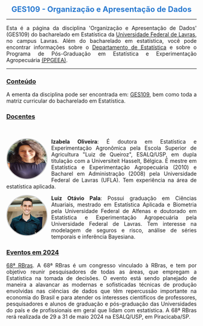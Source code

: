 
<center> 
<big> <big><B><font color="#2879d0">
GES109 - Organização e Apresentação de Dados
 </font></B></big></big>
</center>


* * *

<p align="justify">
Esta é a página da disciplina 'Organização e Apresentação de Dados' (GES109) do bacharelado em Estatística da <a href="https://ufla.br/" target="_blank">Universidade Federal de Lavras</a>, no campus Lavras. Além do bacharelado em estatística, você pode encontrar informações sobre o <a href="http://www.des.ufla.br/" target="_blank">Departamento de Estatística</a> e sobre o Programa de Pós-Graduação em Estatística e Experimentação Agropecuária <a href="https://prpg.ufla.br/alternativo/estatistica/" target="_blank">(PPGEEA)</a>.
</p> 

* * *


### [Conteúdo](#)

<p align="justify">
A ementa da disciplina pode ser encontrada em: <a href="https://sig.ufla.br/modulos/publico/matrizes_curriculares/index.php" target="_blank">GES109</a>, bem como toda a matriz curricular do bacharelado em Estatística.
</p> 




### [Docentes](#)
<br>
<html lang="en">
<head>
  <meta charset="UTF-8">
  <meta name="viewport" content="width=device-width, initial-scale=1.0">
  <style>
    .oval {
      border-radius: 50%;
      display: block;
      margin: 0;
      border: 2px solid #ccc;
      float: left; 
      margin-right: 10px; 
    }

    .text-container {
      overflow: hidden; 
      margin-bottom: 20px;
    }

    .text-container p {
      text-align: justify;
    }
  </style>
</head>
<body>
  <div class="text-container">
    <a href="http://lattes.cnpq.br/3989787989553183" target="_blank">
    <img class="oval" src="https://raw.githubusercontent.com/luizpala1/GES109/main/_layouts/figuras/izabela.jpg" alt="" width="105" height="105">
    </a>
    <p>
    <b> Izabela Oliveira</b>: É doutora em Estatística e Experimentação Agronômica pela Escola Superior de Agricultura "Luiz de Queiroz", ESALQ/USP, em dupla titulação com a Universiteit Hasselt, Bélgica. É mestre em Estatística e Experimentação Agropecuária (2010) e Bacharel em Administração (2008) pela Universidade Federal de Lavras (UFLA). Tem experiência na área de estatística aplicada.
    </p>
  </div>

  <div class="text-container">
    <a href="http://lattes.cnpq.br/5770791208849986" target="_blank">
    <img class="oval" src="https://raw.githubusercontent.com/luizpala1/GES109/main/_layouts/figuras/luizOtavio.jpg" alt="" width="105" height="105">
    </a>
    <p>
    <b> Luiz Otávio Pala</b>: Possui graduação em Ciências Atuariais, mestrado em Estatística Aplicada e Biometria pela Universidade Federal de Alfenas e doutorado em Estatística e Experimentação Agropecuária pela Universidade Federal de Lavras. Tem interesse na modelagem de seguros e risco, análise de séries temporais e inferência Bayesiana. 
    </p>
  </div>
</body>
</html>



### [Eventos em 2024](#)

<p align="justify">  <a href="https://68rbras.com.br/" target="_blank">68ª RBras</a>. A 68ª RBras é um congresso vinculado à RBras, e tem por objetivo reunir pesquisadores de todas as áreas, que empregam a Estatística na tomada de decisões. O evento está sendo planejado de maneira a alavancar as modernas e sofisticadas técnicas de produção envolvidas nas ciências de dados que têm repercussão importante na economia do Brasil e para atender os interesses científicos de professores, pesquisadores e alunos de graduação e pós-graduação das Universidades do país e de profissionais em geral que lidam com estatística. A 68ª RBras rerá realizada de 29 a 31 de maio 2024 na ESALQ/USP, em Piracicaba/SP.</p>



